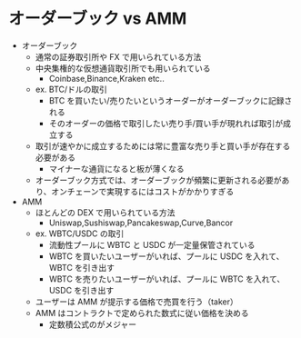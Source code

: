 # オーダーブック vs AMM

- オーダーブック
  - 通常の証券取引所や FX で用いられている方法
  - 中央集権的な仮想通貨取引所でも用いられている
    - Coinbase,Binance,Kraken etc..
  - ex. BTC/ドルの取引
    - BTC を買いたい/売りたいというオーダーがオーダーブックに記録される
    - そのオーダーの価格で取引したい売り手/買い手が現れれば取引が成立する
  - 取引が速やかに成立するためには常に豊富な売り手と買い手が存在する必要がある
    - マイナーな通貨になると板が薄くなる
  - オーダーブック方式では、オーダーブックが頻繁に更新される必要があり、オンチェーンで実現するにはコストがかかりすぎる
- AMM
  - ほとんどの DEX で用いられている方法
    - Uniswap,Sushiswap,Pancakeswap,Curve,Bancor
  - ex. WBTC/USDC の取引
    - 流動性プールに WBTC と USDC が一定量保管されている
    - WBTC を買いたいユーザーがいれば、プールに USDC を入れて、WBTC を引き出す
    - WBTC を売りたいユーザーがいれば、プールに WBTC を入れて、USDC を引き出す
  - ユーザーは AMM が提示する価格で売買を行う（taker）
  - AMM はコントラクトで定められた数式に従い価格を決める
    - 定数積公式のがメジャー
